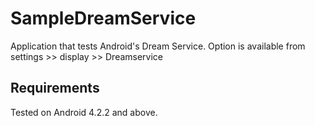 # SampleDreamService
Application that tests Android's Dream Service. Option is available from settings >> display >> Dreamservice
## Requirements
Tested on Android 4.2.2 and above.

